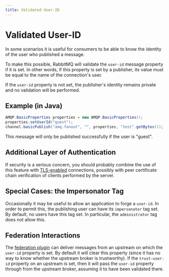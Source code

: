 ```yaml
---
title: Validated User-ID
---
```

<!--
Copyright (c) 2005-2024 Broadcom. All Rights Reserved. The term "Broadcom" refers to Broadcom Inc. and/or its subsidiaries.

All rights reserved. This program and the accompanying materials
are made available under the terms of the under the Apache License,
Version 2.0 (the "License”); you may not use this file except in compliance
with the License. You may obtain a copy of the License at

https://www.apache.org/licenses/LICENSE-2.0

Unless required by applicable law or agreed to in writing, software
distributed under the License is distributed on an "AS IS" BASIS,
WITHOUT WARRANTIES OR CONDITIONS OF ANY KIND, either express or implied.
See the License for the specific language governing permissions and
limitations under the License.
-->

# Validated User-ID

In some scenarios it is useful for consumers to be able
to know the identity of the user who published a
message.

To make this possible, RabbitMQ will validate the <code>user-id</code> message property if it is set.
In other words, if this property is set by a publisher, its value must be equal
to the name of the connection's user.

If the <code>user-id</code> property is not set, the
publisher's identity remains private and no validation will be performed.

## Example (in Java)

```java
AMQP.BasicProperties properties = new AMQP.BasicProperties();
properties.setUserId("guest");
channel.basicPublish("amq.fanout", "", properties, "test".getBytes());
```

This message will only be published successfully if the user
is "guest".

## Additional Layer of Authentication

If security is a serious concern, you should probably
combine the use of this feature
with [TLS-enabled](./ssl) connections, possibly with peer certificate chain verification
of clients performed by the server.

## Special Cases: the Impersonator Tag

Occasionally it may be useful to allow an application to forge a
`user-id`. In order to permit this, the publishing user can have
its <code>impersonator</code> tag set. By default, no users have
this tag set. In particular, the <code>administrator</code> tag
does not allow this.

## Federation Interactions

The [federation plugin](./federation) can deliver
messages from an upstream on which the <code>user-id</code>
property is set. By default it will clear this property (since
it has no way to know whether the upstream broker is
trustworthy). If the <code>trust-user-id</code> property on an
upstream is set, then it will pass the <code>user-id</code>
property through from the upstream broker, assuming it to have
been validated there.
